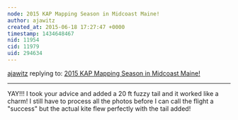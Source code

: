```yaml
---
node: 2015 KAP Mapping Season in Midcoast Maine!
author: ajawitz
created_at: 2015-06-18 17:27:47 +0000
timestamp: 1434648467
nid: 11954
cid: 11979
uid: 294634
---
```




[ajawitz](../profile/ajawitz) replying to: [2015 KAP Mapping Season in Midcoast Maine!](../notes/ajawitz/06-07-2015/2015-kap-mapping-season-in-midcoast-maine)

----
YAY!!!  I took your advice and added a 20 ft fuzzy tail and it worked like a charm! I still have to process all the photos before I can call the flight a "success" but the actual kite flew perfectly with the tail added!